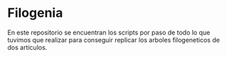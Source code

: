 # Filogenia

En este repositorio se encuentran los scripts por paso de todo lo que tuvimos que realizar para conseguir replicar los arboles filogeneticos de dos articulos. 
